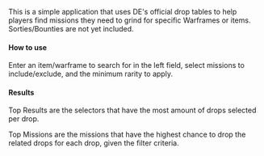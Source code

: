 This is a simple application that uses DE's official drop tables to help players find missions they need to grind for 
specific Warframes or items.  Sorties/Bounties are not yet included.

#### How to use
Enter an item/warframe to search for in the left field, select missions to include/exclude, and the minimum rarity to 
apply.

#### Results
Top Results are the selectors that have the most amount of drops selected per drop.

Top Missions are the missions that have the highest chance to drop the related drops for each drop, given the filter criteria.
